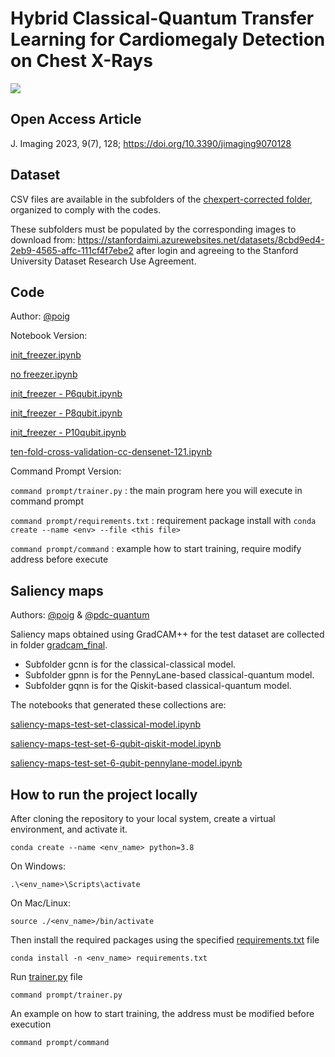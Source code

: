 # Hybrid Classical-Quantum Transfer Learning for Cardiomegaly Detection on Chest X-Rays

![](/main_diagram.png)

## Open Access Article

J. Imaging 2023, 9(7), 128; https://doi.org/10.3390/jimaging9070128

## Dataset
CSV files are available in the subfolders of the [chexpert-corrected folder](/chexpert-corrected/), organized to comply with the codes.

These subfolders must be populated by the corresponding images to download from:
https://stanfordaimi.azurewebsites.net/datasets/8cbd9ed4-2eb9-4565-affc-111cf4f7ebe2
after login and agreeing to the Stanford University Dataset Research Use Agreement.

## Code
Author: [@poig](https://github.com/poig)

Notebook Version:

[init_freezer.ipynb](/init_freezer.ipynb)

[no freezer.ipynb](/no%20freezer.ipynb)

[init_freezer - P6qubit.ipynb](/init_freezer%20-%20P6qubit.ipynb)

[init_freezer - P8qubit.ipynb](/init_freezer%20-%20P8qubit.ipynb)

[init_freezer - P10qubit.ipynb](/init_freezer%20-%20P10qubit.ipynb)

[ten-fold-cross-validation-cc-densenet-121.ipynb](/ten-fold-cross-validation-cc-densenet-121.ipynb)

Command Prompt Version:

`command prompt/trainer.py` : the main program here you will execute in command prompt

`command prompt/requirements.txt` : requirement package install with `conda create --name <env> --file <this file>`

`command prompt/command` : example how to start training, require modify address before execute

## Saliency maps
Authors: [@poig](https://github.com/poig) & [@pdc-quantum](https://github.com/pdc-quantum) 


Saliency maps obtained using GradCAM++ for the test dataset are collected in folder [gradcam_final](/gradcam_final/).
  - Subfolder gcnn is for the classical-classical model.
  - Subfolder gpnn is for the PennyLane-based classical-quantum model.
  - Subfolder gqnn is for the Qiskit-based classical-quantum model.

The notebooks that generated these collections are:

[saliency-maps-test-set-classical-model.ipynb](/saliency-maps-test-set-classical-model.ipynb)

[saliency-maps-test-set-6-qubit-qiskit-model.ipynb](/saliency-maps-test-set-6-qubit-qiskit-model.ipynb)

[saliency-maps-test-set-6-qubit-pennylane-model.ipynb](/saliency-maps-test-set-6-qubit-pennylane-model.ipynb)

## How to run the project locally

After cloning the repository to your local system, create a virtual environment, and activate it.

```
conda create --name <env_name> python=3.8
```

On Windows:

```
.\<env_name>\Scripts\activate
```

On Mac/Linux:

```
source ./<env_name>/bin/activate
```

Then install the required packages using the specified [requirements.txt](https://github.com/quantum-ai-for-cardiac-imaging/cardiomegaly-chest-x-ray/blob/main/command%20prompt/requirements.txt) file

```
conda install -n <env_name> requirements.txt
```

Run [trainer.py](https://github.com/quantum-ai-for-cardiac-imaging/cardiomegaly-chest-x-ray/blob/main/command%20prompt/trainer.py) file

```
command prompt/trainer.py
```

An example on how to start training, the address must be modified before execution

```
command prompt/command
```

